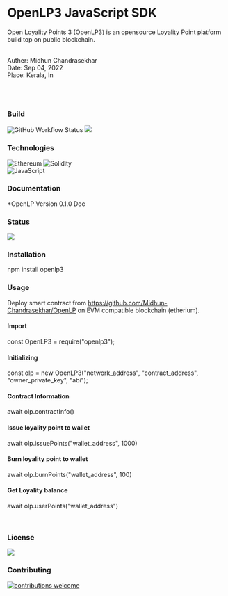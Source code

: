# OpenLP3 JavaScript SDK
Open Loyality Points 3 (OpenLP3) is an opensource Loyality Point platform build top on public blockchain.

<br>
Auther: Midhun Chandrasekhar
<br>
Date: Sep 04, 2022
<br>
Place: Kerala, In

<br><br>

### Build
![GitHub Workflow Status](https://img.shields.io/github/workflow/status/dwyl/auth_plug/Elixir%20CI?label=build&style=flat-square)
![](https://img.shields.io/badge/Maintained%3F-yes-green.svg)
<br>

### Technologies
![Ethereum](https://img.shields.io/badge/Ethereum-3C3C3D?style=for-the-badge&logo=Ethereum&logoColor=white)
![Solidity](https://img.shields.io/badge/Solidity-%23363636.svg?style=for-the-badge&logo=solidity&logoColor=white)
<br>
![JavaScript](https://img.shields.io/badge/javascript-%23323330.svg?style=for-the-badge&logo=javascript&logoColor=%23F7DF1E)
<br>

### Documentation
*OpenLP Version 0.1.0 Doc
<br>

### Status
![](https://img.shields.io/website-up-down-green-red/http/monip.org.svg)


### Installation
npm install openlp3

### Usage

Deploy smart contract from https://github.com/Midhun-Chandrasekhar/OpenLP on EVM
compatible blockchain (etherium). 

#### Import
const OpenLP3 = require("openlp3");

#### Initializing
const olp = new OpenLP3("network_address", "contract_address", "owner_private_key", "abi");

#### Contract Information
await olp.contractInfo()

#### Issue loyality point to wallet
await olp.issuePoints("wallet_address", 1000)

#### Burn loyality point to wallet
await olp.burnPoints("wallet_address", 100)

#### Get Loyality balance
await olp.userPoints("wallet_address")

<br>

### License
![](https://camo.githubusercontent.com/afa3b4832847df4bdf741044e496aa501da653e7d9c9cbb60091f3faa5bcb673/68747470733a2f2f696d672e736869656c64732e696f2f62616467652f6c6963656e73652d4d49542d6f72616e6765)
<br>

### Contributing 
[![contributions welcome](https://img.shields.io/badge/contributions-welcome-brightgreen.svg?style=flat)](https://github.com/Midhun-Chandrasekhar/OpenLP)
